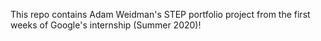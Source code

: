 This repo contains Adam Weidman's STEP portfolio project from the first weeks of Google's internship (Summer 2020)!
